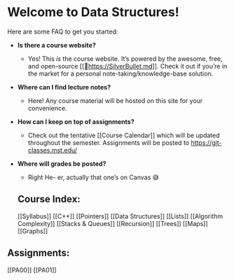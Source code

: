 
# Welcome to Data Structures!

Here are some FAQ to get you started:
* **Is there a course website?**
  * Yes! This _is_ the course website. It’s powered by the awesome, free, and open-source [[💭https://SilverBullet.md]]. Check it out if you’re in the market for a personal note-taking/knowledge-base solution.
* **Where can I find lecture notes?**
  * Here! Any course material will be hosted on this site for your convenience.
* **How can I keep on top of assignments?**
  * Check out the tentative [[Course Calendar]] which will be updated throughout the semester. Assignments will be posted to https://git-classes.mst.edu/
* **Where will grades be posted?**
  * Right He- er, actually that one’s on Canvas 😅
 
  ## Course Index:
  [[Syllabus]]
  [[C++]]
  [[Pointers]]
  [[Data Structures]]
  [[Lists]]
  [[Algorithm Complexity]]
  [[Stacks & Queues]]
  [[Recursion]]
  [[Trees]]
  [[Maps]]
  [[Graphs]]

## Assignments:
  [[PA00]]
  [[PA01]]